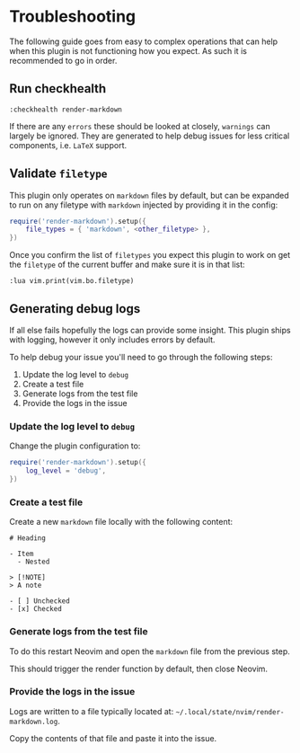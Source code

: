 # Troubleshooting

The following guide goes from easy to complex operations that can help when this
plugin is not functioning how you expect. As such it is recommended to go in order.

## Run checkhealth

```vim
:checkhealth render-markdown
```

If there are any `errors` these should be looked at closely, `warnings` can largely
be ignored. They are generated to help debug issues for less critical components,
i.e. `LaTeX` support.

## Validate `filetype`

This plugin only operates on `markdown` files by default, but can be expanded to
run on any filetype with `markdown` injected by providing it in the config:

```lua
require('render-markdown').setup({
    file_types = { 'markdown', <other_filetype> },
})
```

Once you confirm the list of `filetypes` you expect this plugin to work on get
the `filetype` of the current buffer and make sure it is in that list:

```vim
:lua vim.print(vim.bo.filetype)
```

## Generating debug logs

If all else fails hopefully the logs can provide some insight. This plugin
ships with logging, however it only includes errors by default.

To help debug your issue you'll need to go through the following steps:

1. Update the log level to `debug`
2. Create a test file
3. Generate logs from the test file
4. Provide the logs in the issue

### Update the log level to `debug`

Change the plugin configuration to:

```lua
require('render-markdown').setup({
    log_level = 'debug',
})
```

### Create a test file

Create a new `markdown` file locally with the following content:

```text
# Heading

- Item
  - Nested

> [!NOTE]
> A note

- [ ] Unchecked
- [x] Checked
```

### Generate logs from the test file

To do this restart Neovim and open the `markdown` file from the previous step.

This should trigger the render function by default, then close Neovim.

### Provide the logs in the issue

Logs are written to a file typically located at: `~/.local/state/nvim/render-markdown.log`.

Copy the contents of that file and paste it into the issue.
